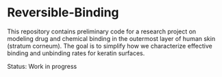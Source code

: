 # Reversible-Binding
This repository contains preliminary code for a research project on modeling drug and chemical binding in the outermost layer of human skin (stratum corneum). The goal is to simplify how we characterize effective binding and unbinding rates for keratin surfaces.

Status: Work in progress
